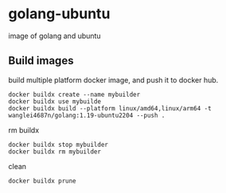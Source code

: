 # golang-ubuntu
image of golang and ubuntu

## Build images

build multiple platform docker image, and push it to docker hub.

```shell 
docker buildx create --name mybuilder
docker buildx use mybuilde
docker buildx build --platform linux/amd64,linux/arm64 -t wanglei4687n/golang:1.19-ubuntu2204 --push .
```

rm buildx

```shell
docker buildx stop mybuilder
docker buildx rm mybuilder
```

clean

```shell
docker buildx prune
```
